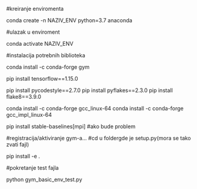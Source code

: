 #kreiranje enviromenta

conda create -n NAZIV_ENV python=3.7 anaconda

#ulazak u enviroment

conda activate NAZIV_ENV

#instalacija potrebnih biblioteka

conda install -c conda-forge gym

pip install tensorflow==1.15.0

pip install pycodestyle==2.7.0
pip install pyflakes==2.3.0
pip install flake8==3.9.0

conda install -c conda-forge gcc_linux-64
conda install -c conda-forge gcc_impl_linux-64

pip install stable-baselines[mpi] #ako bude problem


#registracija/aktiviranje gym-a...
#cd u foldergde je setup.py(mora se tako zvati fajl)

pip install -e .


#pokretanje test fajla

python gym_basic_env_test.py
